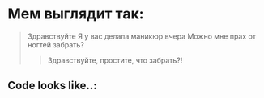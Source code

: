 # Мем выглядит так:

>Здравствуйте
 Я у вас делала маникюр вчера
>Можно мне прах от ногтей забрать?
>
>>Здравствуйте, простите, что забрать?!

## Code looks like..:

<Delete this meme please>


